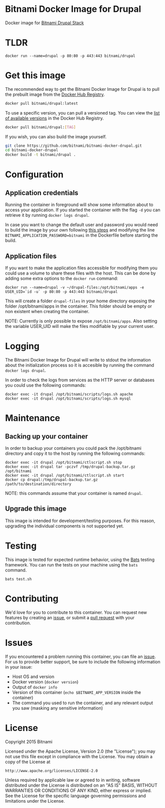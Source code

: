 # Bitnami Docker Image for Drupal
Docker image for [Bitnami Drupal Stack](https://bitnami.com/stack/drupal)

# TLDR
```
docker run --name=drupal -p 80:80 -p 443:443 bitnami/drupal
```

# Get this image

The recommended way to get the Bitnami Docker Image for Drupal is to pull the prebuilt image from the [Docker Hub Registry](https://hub.docker.com/r/bitnami/drupal).

```bash
docker pull bitnami/drupal:latest
```

To use a specific version, you can pull a versioned tag. You can view the
[list of available versions](https://hub.docker.com/r/bitnami/drupal/tags/)
in the Docker Hub Registry.

```bash
docker pull bitnami/drupal:[TAG]
```

If you wish, you can also build the image yourself.

```bash
git clone https://github.com/bitnami/bitnami-docker-drupal.git
cd bitnami-docker-drupal
docker build -t bitnami/drupal .
```

# Configuration

## Application credentials

Running the container in foreground will show some information about to access your application. If you started the
container with the flag `-d` you can retrieve it by running `docker logs drupal`.

In case you want to change the default user and password you would need to build the image by your own following [this steps](#get-this-image)
and modifying the line `BITNAMI_APPLICATION_PASSWORD=bitnami` in the Dockerfile before starting the build.

## Application files

If you want to make the application files accessible for modifying them you could use a volume to share these files with the host. This can be done by adding some extra options to the `docker run` command:

```
docker run --name=drupal -v ~/drupal-files:/opt/bitnami/apps -e USER_UID=`id -u` -p 80:80 -p 443:443 bitnami/drupal
```
This will create a folder `drupal-files` in your home directory exposing the folder /opt/bitnami/apps in the container. This folder should be empty or non existent when creating the container.

NOTE: Currently is only possible to expose `/opt/bitnami/apps`. Also setting the variable USER_UID will make the files modifiable by your current user.

# Logging

The Bitnami Docker Image for Drupal will write to stdout the information about the initialization process so it is accesible by running the command `docker logs drupal`.

In order to check the logs from services as the HTTP server or databases you could use the following commands:

```
docker exec -it drupal /opt/bitnami/scripts/logs.sh apache
docker exec -it drupal /opt/bitnami/scripts/logs.sh mysql
```

# Maintenance

## Backing up your container

In order to backup your containers you could pack the /opt/bitnami directory and copy it to the host by running the following commands:

```
docker exec -it drupal /opt/bitnami/ctlscript.sh stop
docker exec -it drupal tar -pczvf /tmp/drupal-backup.tar.gz /opt/bitnami
docker exec -it drupal /opt/bitnami/ctlscript.sh start
docker cp drupal:/tmp/drupal-backup.tar.gz /path/to/destination/directory
```
NOTE: this commands assume that your container is named `drupal`.


## Upgrade this image

This image is intended for development/testing purposes. For this reason, upgrading the individual components is not supported yet.

# Testing

This image is tested for expected runtime behavior, using the
[Bats](https://github.com/sstephenson/bats) testing framework. You can run the tests on your machine
using the `bats` command.

```
bats test.sh
```

# Contributing

We'd love for you to contribute to this container. You can request new features by creating an
[issue](https://github.com/bitnami/bitnami-docker-drupal/issues), or submit a
[pull request](https://github.com/bitnami/bitnami-docker-drupal/pulls) with your contribution.

# Issues

If you encountered a problem running this container, you can file an
[issue](https://github.com/bitnami/bitnami-docker-drupal/issues). For us to provide better support,
be sure to include the following information in your issue:

- Host OS and version
- Docker version (`docker version`)
- Output of `docker info`
- Version of this container (`echo $BITNAMI_APP_VERSION` inside the container)
- The command you used to run the container, and any relevant output you saw (masking any sensitive
information)

# License

Copyright 2015 Bitnami

Licensed under the Apache License, Version 2.0 (the "License");
you may not use this file except in compliance with the License.
You may obtain a copy of the License at

    http://www.apache.org/licenses/LICENSE-2.0

Unless required by applicable law or agreed to in writing, software
distributed under the License is distributed on an "AS IS" BASIS,
WITHOUT WARRANTIES OR CONDITIONS OF ANY KIND, either express or implied.
See the License for the specific language governing permissions and
limitations under the License.
